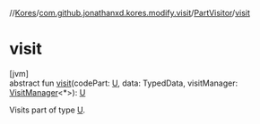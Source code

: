//[Kores](../../../index.md)/[com.github.jonathanxd.kores.modify.visit](../index.md)/[PartVisitor](index.md)/[visit](visit.md)

# visit

[jvm]\
abstract fun [visit](visit.md)(codePart: [U](index.md), data: TypedData, visitManager: [VisitManager](../-visit-manager/index.md)<*>): [U](index.md)

Visits part of type [U](index.md).
